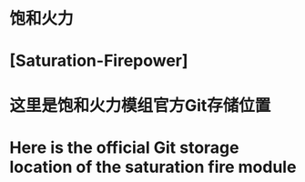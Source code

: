 # 饱和火力
# [Saturation-Firepower]
# 这里是饱和火力模组官方Git存储位置
# Here is the official Git storage location of the saturation fire module
